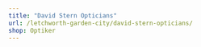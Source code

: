 ```yaml
---
title: "David Stern Opticians"
url: /letchworth-garden-city/david-stern-opticians/
shop: Optiker
---
```


